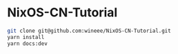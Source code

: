 # NixOS-CN-Tutorial

```bash 
git clone git@github.com:wineee/NixOS-CN-Tutorial.git
yarn install
yarn docs:dev
```
